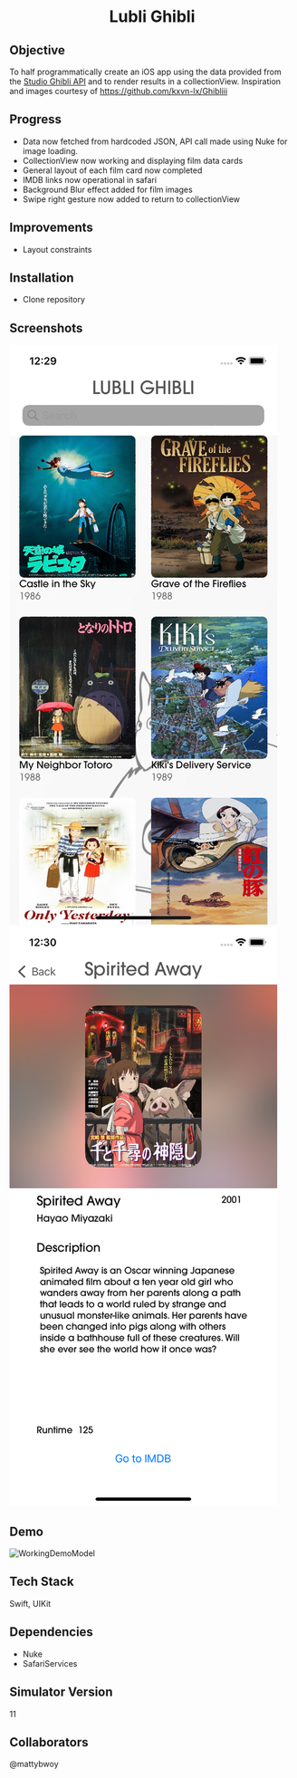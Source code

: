 <h1 align="center">

Lubli Ghibli

</h1>

## Objective
To half programmatically create an iOS app using the data provided from the [Studio Ghibli API](https://ghibliapi.herokuapp.com/) and to render results in a collectionView. Inspiration and images courtesy of https://github.com/kxvn-lx/Ghibliii


## Progress
- Data now fetched from hardcoded JSON, API call made using Nuke for image loading.
- CollectionView now working and displaying film data cards
- General layout of each film card now completed
- IMDB links now operational in safari
- Background Blur effect added for film images
- Swipe right gesture now added to return to collectionView

## Improvements
- Layout constraints

## Installation
- Clone repository

## Screenshots
![HomeScreen](Documentation/HomeScreen.png)
![Film Detail Screen](Documentation/FilmDetailScreen.png)

## Demo
![WorkingDemo](Documentation/Demo.gif)Model

## Tech Stack
Swift, UIKit

## Dependencies
- Nuke
- SafariServices

## Simulator Version
11

## Collaborators
@mattybwoy
